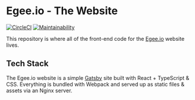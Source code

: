 # Egee.io - The Website

[![CircleCI](https://circleci.com/gh/Egeeio/egeeio-website.svg?style=svg)](https://circleci.com/gh/Egeeio/egeeio-website)
[![Maintainability](https://api.codeclimate.com/v1/badges/41e988c2573482c41f02/maintainability)](https://codeclimate.com/github/Egeeio/egeeio-website/maintainability)

This repository is where all of the front-end code for the [Egee.io](egee.io) website lives.

## Tech Stack

The Egee.io website is a simple [Gatsby](https://www.gatsbyjs.org/) site built with React + TypeScript & CSS.  Everything is bundled with Webpack and served up as static files & assets via an Nginx server.
